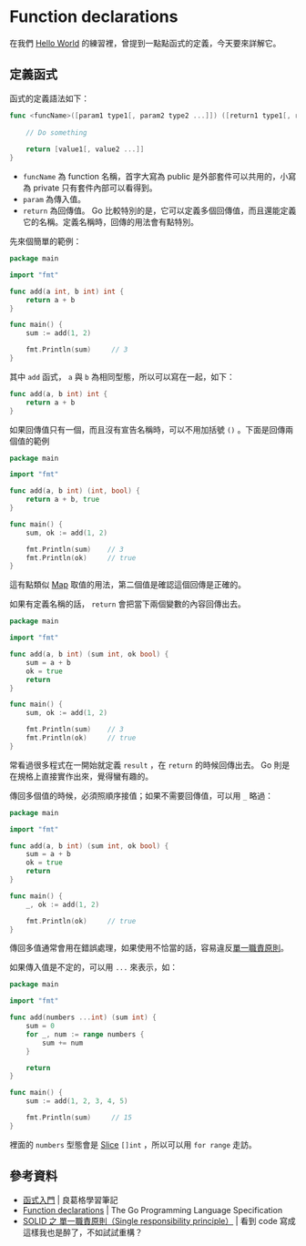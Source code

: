 # Function declarations

在我們 [Hello World][Day 3] 的練習裡，曾提到一點點函式的定義，今天要來詳解它。

## 定義函式

函式的定義語法如下：

```go
func <funcName>([param1 type1[, param2 type2 ...]]) ([return1 type1[, return2 type2 ...]]) {
	
	// Do something
	
    return [value1[, value2 ...]]
}
```

* `funcName` 為 function 名稱，首字大寫為 public 是外部套件可以共用的，小寫為 private 只有套件內部可以看得到。
* `param` 為傳入值。
* `return` 為回傳值。 Go 比較特別的是，它可以定義多個回傳值，而且還能定義它的名稱。定義名稱時，回傳的用法會有點特別。

先來個簡單的範例：

```go
package main

import "fmt"

func add(a int, b int) int {
	return a + b
}

func main() {
	sum := add(1, 2)

	fmt.Println(sum)     // 3
}
```

其中 `add` 函式， `a` 與 `b` 為相同型態，所以可以寫在一起，如下：

```go
func add(a, b int) int {
	return a + b
}
```

如果回傳值只有一個，而且沒有宣告名稱時，可以不用加括號 `()` 。下面是回傳兩個值的範例

```go
package main

import "fmt"

func add(a, b int) (int, bool) {
	return a + b, true
}

func main() {
	sum, ok := add(1, 2)

	fmt.Println(sum)    // 3
	fmt.Println(ok)     // true
}
```

這有點類似 [Map][Day 9] 取值的用法，第二個值是確認這個回傳是正確的。

如果有定義名稱的話， `return` 會把當下兩個變數的內容回傳出去。

```go
package main

import "fmt"

func add(a, b int) (sum int, ok bool) {
	sum = a + b
	ok = true 
	return
}

func main() {
	sum, ok := add(1, 2)

	fmt.Println(sum)    // 3
	fmt.Println(ok)     // true
}
```

常看過很多程式在一開始就定義 `result` ，在 `return` 的時候回傳出去。 Go 則是在規格上直接實作出來，覺得蠻有趣的。

傳回多個值的時候，必須照順序接值；如果不需要回傳值，可以用 `_` 略過：

```go
package main

import "fmt"

func add(a, b int) (sum int, ok bool) {
	sum = a + b
	ok = true 
	return
}

func main() {
	_, ok := add(1, 2)

	fmt.Println(ok)     // true
}
```

傳回多值通常會用在錯誤處理，如果使用不恰當的話，容易違反[單一職責原則][Refactoring Day 7]。

如果傳入值是不定的，可以用 `...` 來表示，如：

```go
package main

import "fmt"

func add(numbers ...int) (sum int) {
	sum = 0
	for _, num := range numbers {
		sum += num
	}

	return
}

func main() {
	sum := add(1, 2, 3, 4, 5)

	fmt.Println(sum)     // 15
}
```

裡面的 `numbers` 型態會是 [Slice][Day 8] `[]int` ，所以可以用 `for range` 走訪。

## 參考資料

* [函式入門](https://openhome.cc/Gossip/Go/Function.html) | 良葛格學習筆記
* [Function declarations][] | The Go Programming Language Specification 
* [SOLID 之 單一職責原則（Single responsibility principle）][Refactoring Day 7] | 看到 code 寫成這樣我也是醉了，不如試試重構？

[Function declarations]: https://golang.org/ref/spec#Function_declarations
[Refactoring Day 7]: https://github.com/MilesChou/book-refactoring-30-days/blob/master/docs/day07.md
[Day 3]: /docs/day03.md
[Day 8]: /docs/day08.md
[Day 9]: /docs/day09.md
